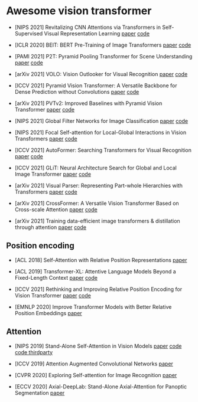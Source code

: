 # Awesome vision transformer

* [NIPS 2021] Revitalizing CNN Attentions via Transformers in Self-Supervised Visual Representation Learning [paper](https://arxiv.org/pdf/2110.05340v1.pdf) [code](https://github.com/ChongjianGE/CARE)

* [ICLR 2020] BEIT: BERT Pre-Training of Image Transformers [paper](https://arxiv.org/pdf/2106.08254v1.pdf) [code](https://github.com/microsoft/unilm/tree/master/beit)

* [PAMI 2021] P2T: Pyramid Pooling Transformer for Scene Understanding [paper](https://arxiv.org/pdf/2106.12011v3.pdf) [code](https://github.com/yuhuan-wu/P2T)

* [arXiv 2021] VOLO: Vision Outlooker for Visual Recognition [paper](https://arxiv.org/pdf/2106.13112v2.pdf) [code](https://github.com/sail-sg/volo)

* [ICCV 2021] Pyramid Vision Transformer: A Versatile Backbone for Dense Prediction without Convolutions [paper](https://arxiv.org/pdf/2102.12122.pdf) [code](https://github.com/whai362/PVT)

* [arXiv 2021] PVTv2: Improved Baselines with Pyramid Vision Transformer [paper](https://arxiv.org/pdf/2106.13797v4.pdf) [code](https://github.com/whai362/PVT)

* [NIPS 2021] Global Filter Networks for Image Classification [paper](https://arxiv.org/pdf/2107.00645v1.pdf) [code](https://github.com/raoyongming/GFNet)

* [NIPS 2021] Focal Self-attention for Local-Global Interactions in Vision Transformers [paper](https://arxiv.org/pdf/2107.00641v1.pdf) [code](https://github.com/microsoft/Focal-Transformer)

* [ICCV 2021] AutoFormer: Searching Transformers for Visual Recognition [paper](https://arxiv.org/pdf/2107.00651v1.pdf) [code](https://github.com/microsoft/Cream)

* [ICCV 2021] GLiT: Neural Architecture Search for Global and Local Image Transformer [paper](https://arxiv.org/pdf/2107.02960v3.pdf) [code](https://github.com/bychen515/GLiT)

* [arXiv 2021] Visual Parser: Representing Part-whole Hierarchies with Transformers [paper](https://arxiv.org/pdf/2107.05790v1.pdf) [code](https://github.com/kevin-ssy/ViP)

* [arXiv 2021]  CrossFormer: A Versatile Vision Transformer Based on Cross-scale Attention [paper](https://arxiv.org/pdf/2108.00154v2.pdf) [code](https://github.com/cheerss/CrossFormer)

* [arXiv 2021] Training data-efficient image transformers & distillation through attention [paper](https://arxiv.org/pdf/2012.12877.pdf) [code](https://github.com/facebookresearch/deit)


## Position encoding

* [ACL 2018] Self-Attention with Relative Position Representations [paper](https://arxiv.org/pdf/1803.02155.pdf)

* [ACL 2019] Transformer-XL: Attentive Language Models Beyond a Fixed-Length Context [paper](https://aclanthology.org/P19-1285.pdf) [code](https://github.com/kimiyoung/transformer-xl)

* [ICCV 2021] Rethinking and Improving Relative Position Encoding for Vision Transformer [paper](https://arxiv.org/pdf/2107.14222v1.pdf) [code](https://github.com/microsoft/Cream/tree/main/iRPE)

* [EMNLP 2020] Improve Transformer Models with Better Relative Position Embeddings [paper](https://arxiv.org/pdf/2009.13658.pdf)

## Attention

* [NIPS 2019] Stand-Alone Self-Attention in Vision Models [paper](https://proceedings.neurips.cc/paper/2019/file/3416a75f4cea9109507cacd8e2f2aefc-Paper.pdf) [code](https://github.com/google-research/google-research/tree/master/standalone_self_attention_in_vision_models) [code thirdparty](https://github.com/leaderj1001/Stand-Alone-Self-Attention)

* [ICCV 2019] Attention Augmented Convolutional Networks [paper](https://openaccess.thecvf.com/content_ICCV_2019/papers/Bello_Attention_Augmented_Convolutional_Networks_ICCV_2019_paper.pdf)

* [CVPR 2020] Exploring Self-attention for Image Recognition [paper](https://jiaya.me/papers/selfatten_cvpr20.pdf)

* [ECCV 2020] Axial-DeepLab: Stand-Alone Axial-Attention for Panoptic Segmentation [paper](https://www.ecva.net/papers/eccv_2020/papers_ECCV/papers/123490103.pdf)
